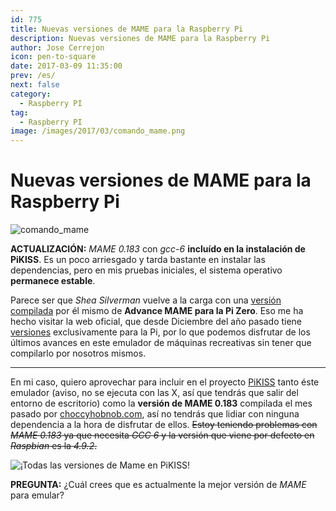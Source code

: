 ```yaml
---
id: 775
title: Nuevas versiones de MAME para la Raspberry Pi
description: Nuevas versiones de MAME para la Raspberry Pi
author: Jose Cerrejon
icon: pen-to-square
date: 2017-03-09 11:35:00
prev: /es/
next: false
category:
  - Raspberry PI
tag:
  - Raspberry PI
image: /images/2017/03/comando_mame.png
---
```


# Nuevas versiones de MAME para la Raspberry Pi

![comando_mame](/images/2017/03/comando_mame.png)

**ACTUALIZACIÓN:** *MAME 0.183* con *gcc-6* **incluído en la instalación de PiKISS**. Es un poco arriesgado y tarda bastante en instalar las dependencias, pero en mis pruebas iniciales, el sistema operativo **permanece estable**.

Parece ser que *Shea Silverman* vuelve a la carga con una [versión compilada](http://blog.sheasilverman.com/2017/03/advancemame-3-4-for-the-raspberry-pi-zero/) por él mismo de **Advance MAME para la Pi Zero**. Eso me ha hecho visitar la web oficial, que desde Diciembre del año pasado tiene [versiones](http://www.advancemame.it/download) exclusivamente para la Pi, por lo que podemos disfrutar de los últimos avances en este emulador de máquinas recreativas sin tener que compilarlo por nosotros mismos.

- - -
En mi caso, quiero aprovechar para incluir en el proyecto [PiKISS](https://github.com/jmcerrejon/PiKISS) tanto éste emulador (aviso, no se ejecuta con las X, así que tendrás que salir del entorno de escritorio) como la **versión de MAME 0.183** compilada el mes pasado por [choccyhobnob.com](http://choccyhobnob.com/mame-0-183-for-raspberry-pi-macos/), así no tendrás que lidiar con ninguna dependencia a la hora de disfrutar de ellos. ~~Estoy teniendo problemas con *MAME 0.183* ya que necesita *GCC 6* y la versión que viene por defecto en *Raspbian* es la *4.9.2*.~~

![¡Todas las versiones de Mame en PiKISS!](/images/2017/03/mame_piKiss.png "¡Todas las versiones de Mame en PiKISS!")

**PREGUNTA:** ¿Cuál crees que es actualmente la mejor versión de *MAME* para emular?